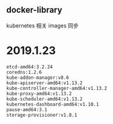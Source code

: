 
## docker-library

kubernetes 相关 images 同步

# 2019.1.23
	etcd-amd64:3.2.24
	coredns:1.2.6
	kube-addon-manager:v8.6
	kube-apiserver-amd64:v1.13.2
	kube-controller-manager-amd64:v1.13.2
	kube-proxy-amd64:v1.13.2
	kube-scheduler-amd64:v1.13.2
	kubernetes-dashboard-amd64:v1.10.1
	pause-amd64:3.1
	storage-provisioner:v1.8.1
